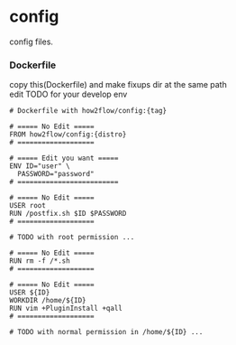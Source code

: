 # config

config files.

### Dockerfile

copy this(Dockerfile) and make fixups dir at the same path<br>
edit TODO for your develop env<br>

```
# Dockerfile with how2flow/config:{tag}

# ===== No Edit =====
FROM how2flow/config:{distro}
# ===================

# ===== Edit you want =====
ENV ID="user" \
  PASSWORD="password"
# =========================

# ===== No Edit =====
USER root
RUN /postfix.sh $ID $PASSWORD
# ===================

# TODO with root permission ...

# ===== No Edit =====
RUN rm -f /*.sh
# ===================

# ===== No Edit =====
USER ${ID}
WORKDIR /home/${ID}
RUN vim +PluginInstall +qall
# ===================

# TODO with normal permission in /home/${ID} ...

```
